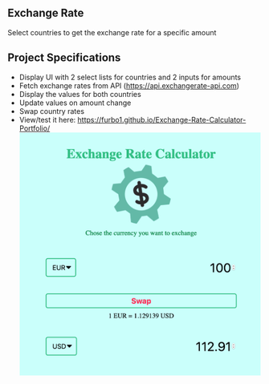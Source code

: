 ## Exchange Rate

Select countries to get the exchange rate for a specific amount

## Project Specifications

- Display UI with 2 select lists for countries and 2 inputs for amounts
- Fetch exchange rates from API (https://api.exchangerate-api.com)
- Display the values for both countries
- Update values on amount change
- Swap country rates
- View/test it here: https://furbo1.github.io/Exchange-Rate-Calculator-Portfolio/
![Alt Text](https://github.com/furbo1/Exchange-Rate-Calculator-Portfolio/blob/master/Screenshot_2020-06-13%20Exchange%20Rate%20Calcumator.png)
